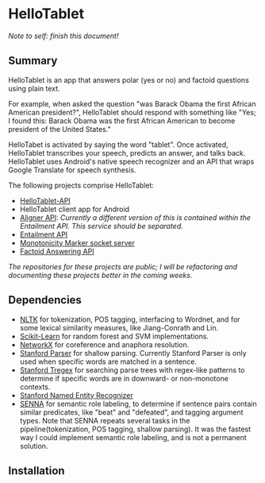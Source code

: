 HelloTablet
===========

*Note to self: finish this document!*

Summary
-------

HelloTablet is an app that answers polar (yes or no) and factoid questions using plain text.

For example, when asked the question "was Barack Obama the first African American president?", HelloTablet should respond with
something like "Yes; I found this: Barack Obama was the first African American to become president of the United States."

HelloTabet is activated by saying the word "tablet". Once activated, HelloTablet transcribes your speech, predicts an
answer, and talks back. HelloTablet uses Android's native speech recognizer and an API that wraps Google Translate for
speech synthesis.


The following projects comprise HelloTablet:

* [HelloTablet-API](https://github.com/gavinmh/helloTablet-api)
* HelloTablet client app for Android
* [Aligner API](https://github.com/gavinmh/aligner-api): *Currently a different version of this is contained within the Entailment API. This service should be separated.*
* [Entailment API](https://github.com/gavinmh/entailment-api)
* [Monotonicity Marker socket server](https://github.com/gavinmh/MonotonicityMarker)
* [Factoid Answering API](https://github.com/gavinmh/Factoid-Question-Answering)

*The repositories for these projects are public; I will be refactoring and documenting these projects better in the coming weeks.*


Dependencies
------------

* [NLTK](http://nltk.org/) for tokenization, POS tagging, interfacing to Wordnet, and for some lexical similarity measures, like Jiang-Conrath
and Lin.
* [Scikit-Learn](http://scikit-learn.org/stable/) for random forest and SVM implementations.
* [NetworkX](http://networkx.github.io/) for coreference and anaphora resolution.
* [Stanford Parser](http://nlp.stanford.edu/software/lex-parser.shtml) for shallow parsing. Currently Stanford Parser is only
used when specific words are matched in a sentence.
* [Stanford Tregex](http://nlp.stanford.edu/software/tregex.shtml) for searching parse trees with regex-like patterns to
determine if specific words are in downward- or non-monotone contexts.
* [Stanford Named Entity Recognizer](http://nlp.stanford.edu/software/CRF-NER.shtml)
* [SENNA](https://github.com/baojie/senna) for semantic role labeling, to determine if sentence pairs contain 
similar predicates, like "beat" and "defeated", and tagging argument types. Note that SENNA repeats several tasks in the
pipeline(tokenization, POS tagging, shallow parsing). It was the fastest way I could implement semantic role labeling,
 and is not a permanent solution.


Installation
------------



